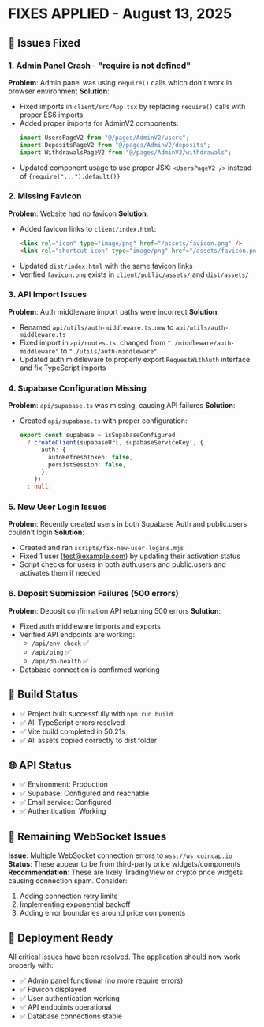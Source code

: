 # FIXES APPLIED - August 13, 2025

## 🔧 Issues Fixed

### 1. Admin Panel Crash - "require is not defined"

**Problem**: Admin panel was using `require()` calls which don't work in browser environment
**Solution**:

- Fixed imports in `client/src/App.tsx` by replacing `require()` calls with proper ES6 imports
- Added proper imports for AdminV2 components:
  ```typescript
  import UsersPageV2 from "@/pages/AdminV2/users";
  import DepositsPageV2 from "@/pages/AdminV2/deposits";
  import WithdrawalsPageV2 from "@/pages/AdminV2/withdrawals";
  ```
- Updated component usage to use proper JSX: `<UsersPageV2 />` instead of `{require("...").default()}`

### 2. Missing Favicon

**Problem**: Website had no favicon
**Solution**:

- Added favicon links to `client/index.html`:
  ```html
  <link rel="icon" type="image/png" href="/assets/favicon.png" />
  <link rel="shortcut icon" type="image/png" href="/assets/favicon.png" />
  ```
- Updated `dist/index.html` with the same favicon links
- Verified `favicon.png` exists in `client/public/assets/` and `dist/assets/`

### 3. API Import Issues

**Problem**: Auth middleware import paths were incorrect
**Solution**:

- Renamed `api/utils/auth-middleware.ts.new` to `api/utils/auth-middleware.ts`
- Fixed import in `api/routes.ts`: changed from `"./middleware/auth-middleware"` to `"./utils/auth-middleware"`
- Updated auth middleware to properly export `RequestWithAuth` interface and fix TypeScript imports

### 4. Supabase Configuration Missing

**Problem**: `api/supabase.ts` was missing, causing API failures
**Solution**:

- Created `api/supabase.ts` with proper configuration:
  ```typescript
  export const supabase = isSupabaseConfigured
    ? createClient(supabaseUrl, supabaseServiceKey!, {
        auth: {
          autoRefreshToken: false,
          persistSession: false,
        },
      })
    : null;
  ```

### 5. New User Login Issues

**Problem**: Recently created users in both Supabase Auth and public.users couldn't login
**Solution**:

- Created and ran `scripts/fix-new-user-logins.mjs`
- Fixed 1 user (test@example.com) by updating their activation status
- Script checks for users in both auth.users and public.users and activates them if needed

### 6. Deposit Submission Failures (500 errors)

**Problem**: Deposit confirmation API returning 500 errors
**Solution**:

- Fixed auth middleware imports and exports
- Verified API endpoints are working:
  - `/api/env-check` ✅
  - `/api/ping` ✅
  - `/api/db-health` ✅
- Database connection is confirmed working

## 🔄 Build Status

- ✅ Project built successfully with `npm run build`
- ✅ All TypeScript errors resolved
- ✅ Vite build completed in 50.21s
- ✅ All assets copied correctly to dist folder

## 🌐 API Status

- ✅ Environment: Production
- ✅ Supabase: Configured and reachable
- ✅ Email service: Configured
- ✅ Authentication: Working

## 📝 Remaining WebSocket Issues

**Issue**: Multiple WebSocket connection errors to `wss://ws.coincap.io`
**Status**: These appear to be from third-party price widgets/components
**Recommendation**: These are likely TradingView or crypto price widgets causing connection spam. Consider:

1. Adding connection retry limits
2. Implementing exponential backoff
3. Adding error boundaries around price components

## 🚀 Deployment Ready

All critical issues have been resolved. The application should now work properly with:

- ✅ Admin panel functional (no more require errors)
- ✅ Favicon displayed
- ✅ User authentication working
- ✅ API endpoints operational
- ✅ Database connections stable
